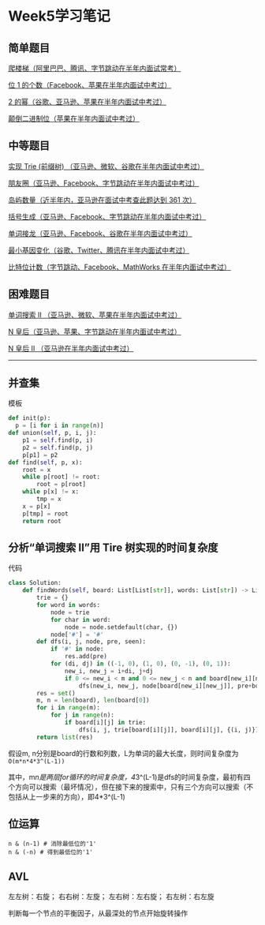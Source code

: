 Week5学习笔记
=============
简单题目
--------
[爬楼梯（阿里巴巴、腾讯、字节跳动在半年内面试常考）](https://leetcode-cn.com/problems/climbing-stairs/)

[位 1 的个数（Facebook、苹果在半年内面试中考过）](https://leetcode-cn.com/problems/number-of-1-bits/)

[2 的幂（谷歌、亚马逊、苹果在半年内面试中考过）](https://leetcode-cn.com/problems/power-of-two/)

[颠倒二进制位（苹果在半年内面试中考过）](https://leetcode-cn.com/problems/reverse-bits/)

中等题目
--------
[实现 Trie (前缀树) （亚马逊、微软、谷歌在半年内面试中考过）](https://leetcode-cn.com/problems/implement-trie-prefix-tree/#/description)

[朋友圈（亚马逊、Facebook、字节跳动在半年内面试中考过）](https://leetcode-cn.com/problems/friend-circles/)

[岛屿数量（近半年内，亚马逊在面试中考查此题达到 361 次）](https://leetcode-cn.com/problems/number-of-islands/)

[括号生成（亚马逊、Facebook、字节跳动在半年内面试中考过）](https://leetcode-cn.com/problems/generate-parentheses/)

[单词接龙（亚马逊、Facebook、谷歌在半年内面试中考过）](https://leetcode-cn.com/problems/word-ladder/)

[最小基因变化（谷歌、Twitter、腾讯在半年内面试中考过）](https://leetcode-cn.com/problems/minimum-genetic-mutation/)

[比特位计数（字节跳动、Facebook、MathWorks 在半年内面试中考过）](https://leetcode-cn.com/problems/counting-bits/description/)

困难题目
--------
[单词搜索 II （亚马逊、微软、苹果在半年内面试中考过）](https://leetcode-cn.com/problems/word-search-ii/)

[N 皇后（亚马逊、苹果、字节跳动在半年内面试中考过）](https://leetcode-cn.com/problems/n-queens/)

[N 皇后 II （亚马逊在半年内面试中考过）](https://leetcode-cn.com/problems/n-queens-ii/description/)
***
并查集
-------------
模板

```py
def init(p): 
  p = [i for i in range(n)] 
def union(self, p, i, j): 
	p1 = self.find(p, i) 
	p2 = self.find(p, j) 
	p[p1] = p2  
def find(self, p, x): 
	root = x 
	while p[root] != root: 
		root = p[root] 
	while p[x] != x:
		tmp = x
    x = p[x]
    p[tmp] = root 
	return root
```
分析“单词搜索 II”用 Tire 树实现的时间复杂度
-------------
代码
```py
class Solution:
    def findWords(self, board: List[List[str]], words: List[str]) -> List[str]:
        trie = {}
        for word in words:
            node = trie
            for char in word:
                node = node.setdefault(char, {})
            node['#'] = '#'
        def dfs(i, j, node, pre, seen):
            if '#' in node:
                res.add(pre)
            for (di, dj) in ((-1, 0), (1, 0), (0, -1), (0, 1)):
                new_i, new_j = i+di, j+dj
                if 0 <= new_i < m and 0 <= new_j < n and board[new_i][new_j] in node and (new_i, new_j) not in seen:
                    dfs(new_i, new_j, node[board[new_i][new_j]], pre+board[new_i][new_j], seen | {(new_i, new_j)})
        res = set()
        m, n = len(board), len(board[0])
        for i in range(m):
            for j in range(n):
                if board[i][j] in trie:
                    dfs(i, j, trie[board[i][j]], board[i][j], {(i, j)})
        return list(res)
```
假设m, n分别是board的行数和列数，L为单词的最大长度，则时间复杂度为`O(m*n*4*3^(L-1))`

其中，m*n是两层for循环的时间复杂度，4*3^(L-1)是dfs的时间复杂度，最初有四个方向可以搜索（最坏情况），但在接下来的搜索中，只有三个方向可以搜索（不包括从上一步来的方向），即4*3^(L-1)

位运算
-------------
```
n & (n-1) # 消除最低位的'1'
n & (-n) # 得到最低位的'1'
```
AVL
-------------
左左树：右旋； 右右树：左旋； 左右树：左右旋； 右左树：右左旋

判断每一个节点的平衡因子，从最深处的节点开始旋转操作
